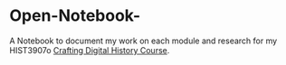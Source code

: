 # Open-Notebook-
A Notebook to document my work on each module and research for my HIST3907o [Crafting Digital History Course](http://workbook.craftingdigitalhistory.ca/).
